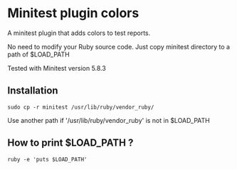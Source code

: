 Minitest plugin colors
======================

A minitest plugin that adds colors to test reports.

No need to modify your Ruby source code. Just copy minitest directory to a path of $LOAD_PATH

Tested with Minitest version 5.8.3

Installation
------------

    sudo cp -r minitest /usr/lib/ruby/vendor_ruby/

Use another path if '/usr/lib/ruby/vendor_ruby' is not in $LOAD_PATH

How to print $LOAD_PATH ?
-------------------------

    ruby -e 'puts $LOAD_PATH'
